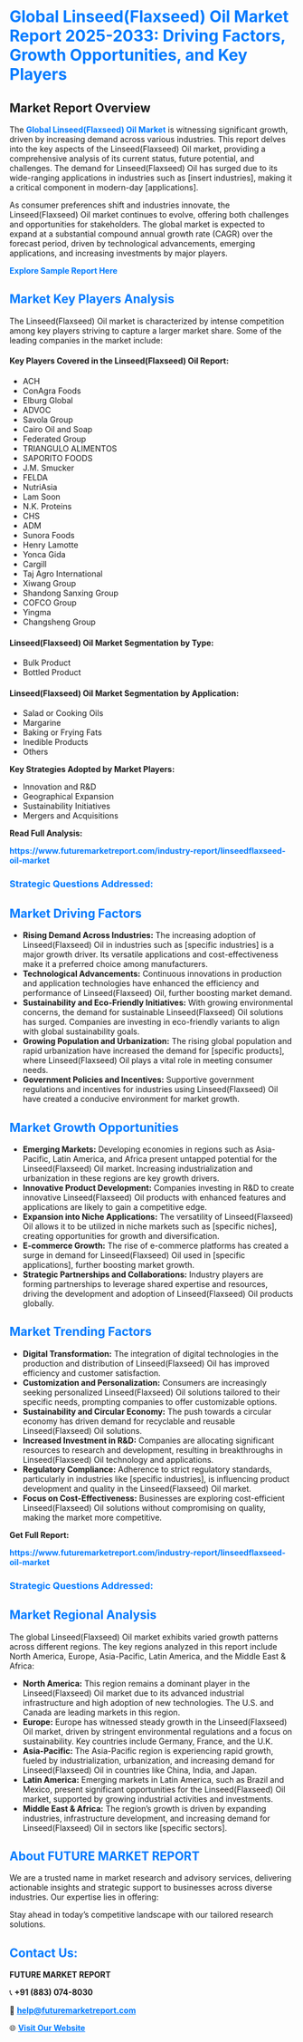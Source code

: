 <h1 style="color: #007BFF;">Global Linseed(Flaxseed) Oil Market Report 2025-2033: Driving Factors, Growth Opportunities, and Key Players</h1>

<section id="overview">
<h2>Market Report Overview</h2>
<p>The <a href="https://www.futuremarketreport.com/industry-report/linseedflaxseed-oil-market" style="color: #007BFF; text-decoration: none;"><strong>Global Linseed(Flaxseed) Oil Market</strong></a> is witnessing significant growth, driven by increasing demand across various industries. This report delves into the key aspects of the Linseed(Flaxseed) Oil market, providing a comprehensive analysis of its current status, future potential, and challenges. The demand for Linseed(Flaxseed) Oil has surged due to its wide-ranging applications in industries such as [insert industries], making it a critical component in modern-day [applications].</p>
<p>As consumer preferences shift and industries innovate, the Linseed(Flaxseed) Oil market continues to evolve, offering both challenges and opportunities for stakeholders. The global market is expected to expand at a substantial compound annual growth rate (CAGR) over the forecast period, driven by technological advancements, emerging applications, and increasing investments by major players.</p>
</section>

<section id="overview">
<p><a href="https://www.futuremarketreport.com/request-sample/reportId=83359" style="color: #007BFF; text-decoration: none;"><strong>Explore Sample Report Here</strong></a></p>
</section>

<section id="key-players">
<h2 style="color: #007BFF;">Market Key Players Analysis</h2>
<p>The Linseed(Flaxseed) Oil market is characterized by intense competition among key players striving to capture a larger market share. Some of the leading companies in the market include:</p>
<h4>Key Players Covered in the Linseed(Flaxseed) Oil Report:</h4>
<ul><li>ACH</li><li>ConAgra Foods</li><li>Elburg Global</li><li>ADVOC</li><li>Savola Group</li><li>Cairo Oil and Soap</li><li>Federated Group</li><li>TRIANGULO ALIMENTOS</li><li>SAPORITO FOODS</li><li>J.M. Smucker</li><li>FELDA</li><li>NutriAsia</li><li>Lam Soon</li><li>N.K. Proteins</li><li>CHS</li><li>ADM</li><li>Sunora Foods</li><li>Henry Lamotte</li><li>Yonca Gida</li><li>Cargill</li><li>Taj Agro International</li><li>Xiwang Group</li><li>Shandong Sanxing Group</li><li>COFCO Group</li><li>Yingma</li><li>Changsheng Group</li></ul>
<h4>Linseed(Flaxseed) Oil Market Segmentation by Type:</h4>
<ul><li>Bulk Product</li><li>Bottled Product</li></ul>

<h4>Linseed(Flaxseed) Oil Market Segmentation by Application:</h4>
<ul><li>Salad or Cooking Oils</li><li>Margarine</li><li>Baking or Frying Fats</li><li>Inedible Products</li><li>Others</li></ul>
<p><strong>Key Strategies Adopted by Market Players:</strong></p>
<ul>
<li>Innovation and R&D</li>
<li>Geographical Expansion</li>
<li>Sustainability Initiatives</li>
<li>Mergers and Acquisitions</li>
</ul>
</section>

<section>
<p><strong>Read Full Analysis: </strong></p><a href="https://www.futuremarketreport.com/industry-report/linseedflaxseed-oil-market" style="color: #007BFF; text-decoration: none;"><strong>https://www.futuremarketreport.com/industry-report/linseedflaxseed-oil-market</strong></a>
<h3 style="color: #007BFF;">Strategic Questions Addressed:</h3>
</section>

<section id="driving-factors">
<h2 style="color: #007BFF;">Market Driving Factors</h2>
<ul>
<li><strong>Rising Demand Across Industries:</strong> The increasing adoption of Linseed(Flaxseed) Oil in industries such as [specific industries] is a major growth driver. Its versatile applications and cost-effectiveness make it a preferred choice among manufacturers.</li>
<li><strong>Technological Advancements:</strong> Continuous innovations in production and application technologies have enhanced the efficiency and performance of Linseed(Flaxseed) Oil, further boosting market demand.</li>
<li><strong>Sustainability and Eco-Friendly Initiatives:</strong> With growing environmental concerns, the demand for sustainable Linseed(Flaxseed) Oil solutions has surged. Companies are investing in eco-friendly variants to align with global sustainability goals.</li>
<li><strong>Growing Population and Urbanization:</strong> The rising global population and rapid urbanization have increased the demand for [specific products], where Linseed(Flaxseed) Oil plays a vital role in meeting consumer needs.</li>
<li><strong>Government Policies and Incentives:</strong> Supportive government regulations and incentives for industries using Linseed(Flaxseed) Oil have created a conducive environment for market growth.</li>
</ul>
</section>

<section id="growth-opportunities">
<h2 style="color: #007BFF;">Market Growth Opportunities</h2>
<ul>
<li><strong>Emerging Markets:</strong> Developing economies in regions such as Asia-Pacific, Latin America, and Africa present untapped potential for the Linseed(Flaxseed) Oil market. Increasing industrialization and urbanization in these regions are key growth drivers.</li>
<li><strong>Innovative Product Development:</strong> Companies investing in R&D to create innovative Linseed(Flaxseed) Oil products with enhanced features and applications are likely to gain a competitive edge.</li>
<li><strong>Expansion into Niche Applications:</strong> The versatility of Linseed(Flaxseed) Oil allows it to be utilized in niche markets such as [specific niches], creating opportunities for growth and diversification.</li>
<li><strong>E-commerce Growth:</strong> The rise of e-commerce platforms has created a surge in demand for Linseed(Flaxseed) Oil used in [specific applications], further boosting market growth.</li>
<li><strong>Strategic Partnerships and Collaborations:</strong> Industry players are forming partnerships to leverage shared expertise and resources, driving the development and adoption of Linseed(Flaxseed) Oil products globally.</li>
</ul>
</section>

<section id="trending-factors">
<h2 style="color: #007BFF;">Market Trending Factors</h2>
<ul>
<li><strong>Digital Transformation:</strong> The integration of digital technologies in the production and distribution of Linseed(Flaxseed) Oil has improved efficiency and customer satisfaction.</li>
<li><strong>Customization and Personalization:</strong> Consumers are increasingly seeking personalized Linseed(Flaxseed) Oil solutions tailored to their specific needs, prompting companies to offer customizable options.</li>
<li><strong>Sustainability and Circular Economy:</strong> The push towards a circular economy has driven demand for recyclable and reusable Linseed(Flaxseed) Oil solutions.</li>
<li><strong>Increased Investment in R&D:</strong> Companies are allocating significant resources to research and development, resulting in breakthroughs in Linseed(Flaxseed) Oil technology and applications.</li>
<li><strong>Regulatory Compliance:</strong> Adherence to strict regulatory standards, particularly in industries like [specific industries], is influencing product development and quality in the Linseed(Flaxseed) Oil market.</li>
<li><strong>Focus on Cost-Effectiveness:</strong> Businesses are exploring cost-efficient Linseed(Flaxseed) Oil solutions without compromising on quality, making the market more competitive.</li>
</ul>
</section>

<section>
<p><strong>Get Full Report: </strong></p><a href="https://www.futuremarketreport.com/industry-report/linseedflaxseed-oil-market" style="color: #007BFF; text-decoration: none;"><strong>https://www.futuremarketreport.com/industry-report/linseedflaxseed-oil-market</strong></a>
<h3 style="color: #007BFF;">Strategic Questions Addressed:</h3>
</section>


<section id="regional-analysis">
<h2 style="color: #007BFF;">Market Regional Analysis</h2>
<p>The global Linseed(Flaxseed) Oil market exhibits varied growth patterns across different regions. The key regions analyzed in this report include North America, Europe, Asia-Pacific, Latin America, and the Middle East & Africa:</p>
<ul>
<li><strong>North America:</strong> This region remains a dominant player in the Linseed(Flaxseed) Oil market due to its advanced industrial infrastructure and high adoption of new technologies. The U.S. and Canada are leading markets in this region.</li>
<li><strong>Europe:</strong> Europe has witnessed steady growth in the Linseed(Flaxseed) Oil market, driven by stringent environmental regulations and a focus on sustainability. Key countries include Germany, France, and the U.K.</li>
<li><strong>Asia-Pacific:</strong> The Asia-Pacific region is experiencing rapid growth, fueled by industrialization, urbanization, and increasing demand for Linseed(Flaxseed) Oil in countries like China, India, and Japan.</li>
<li><strong>Latin America:</strong> Emerging markets in Latin America, such as Brazil and Mexico, present significant opportunities for the Linseed(Flaxseed) Oil market, supported by growing industrial activities and investments.</li>
<li><strong>Middle East & Africa:</strong> The region’s growth is driven by expanding industries, infrastructure development, and increasing demand for Linseed(Flaxseed) Oil in sectors like [specific sectors].</li>
</ul>
</section>

<footer>
<h2 style="color: #007BFF;">About FUTURE MARKET REPORT</h2>
<p>We are a trusted name in market research and advisory services, delivering actionable insights and strategic support to businesses across diverse industries. Our expertise lies in offering:</p>

<p>Stay ahead in today’s competitive landscape with our tailored research solutions.</p>

<h2 style="color: #007BFF;">Contact Us:</h2>
<p><strong>FUTURE MARKET REPORT</strong></p>
<p>📞 <strong>+91 (883) 074-8030</strong></p>
<p>📧 <strong><a href="mailto:help@futuremarketreport.com" style="color: #007BFF;">help@futuremarketreport.com</a></strong></p>
<p>🌐 <strong><a href="https://www.futuremarketreport.com/" style="color: #007BFF;">Visit Our Website</a></strong></p>
</footer>